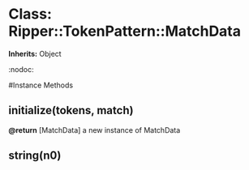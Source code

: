 # Class: Ripper::TokenPattern::MatchData
**Inherits:** Object
    

:nodoc:



#Instance Methods
## initialize(tokens, match) [](#method-i-initialize)

**@return** [MatchData] a new instance of MatchData

## string(n0) [](#method-i-string)

